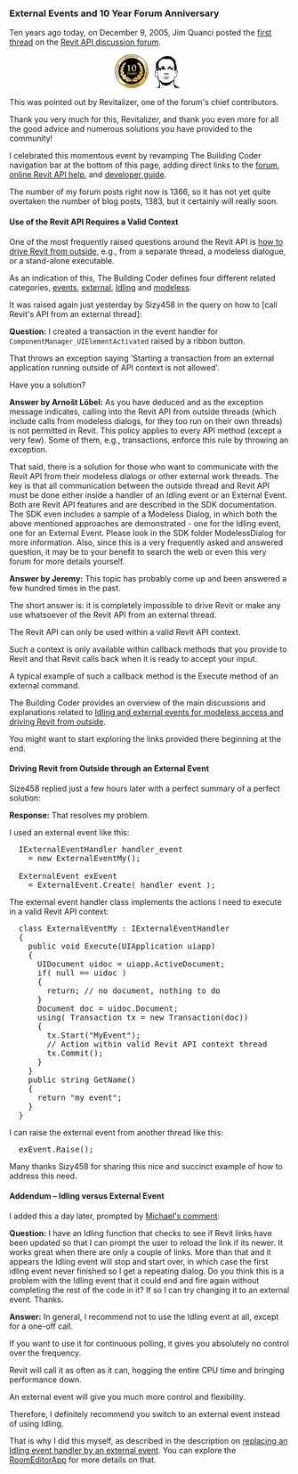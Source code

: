 <head>
<meta http-equiv="Content-Type" content="text/html; charset=utf-8">
<link rel="stylesheet" type="text/css" href="bc.css">
<script src="run_prettify.js" type="text/javascript"></script>
<!---
<script src="https://google-code-prettify.googlecode.com/svn/loader/run_prettify.js" type="text/javascript"></script>
-->
</head>

<!---

#dotnet #csharp
#fsharp #python
#grevit
#responsivedesign #typepad
#ah8 #augi #dotnet
#stingray #adsklabs #rendering
#3dweb #3dviewapi #html5 #threejs #webgl #3d #apis #mobile #vr #ecommerce
#Markdown #Fusion360 #Fusion360Hackathon
#javascript
#RestSharp #restapi
#mongoosejs #mongodb #nodejs
#rtceur
#geometry #3d
#xaml

Revit API, Jeremy Tammik, akn_include

External Events and 10 Year Forum Anniversary #revitapi #bim #aec #3dwebcoder #adsk

Ten years ago today, on December 9, 2005, Jim Quanci posted the first thread on the Revit API discussion forum. This was pointed out by Revitalizer, one of the forum's chief contributors. Thank you very much for this, Revitalizer, and thank you even more for all the good advice and numerous solutions you have provided to the community!
&ndash; Use of the Revit API Requires a Valid Context
&ndash; Driving Revit from Outside through an External Event...

-->

### External Events and 10 Year Forum Anniversary

Ten years ago today, on December 9, 2005, Jim Quanci posted
the [first thread](http://forums.autodesk.com/t5/revit-api/getting-started-with-the-revit-net-api/m-p/1506776) on
the [Revit API discussion forum](http://forums.autodesk.com/t5/revit-api/bd-p/160).

<center>
<img src="img/ten_years.jpeg" alt="Ten year anniversary" width="60">
<img src="img/revitalizer.png" alt="Revitalizer" width="60">
</center>

This was pointed out by Revitalizer, one of the forum's chief contributors.

Thank you very much for this, Revitalizer, and thank you even more for all the good advice and numerous solutions you have provided to the community!

I celebrated this momentous event by revamping The Building Coder navigation bar at the bottom of this page, adding direct links to the [forum](http://forums.autodesk.com/t5/revit-api/bd-p/160),
[online Revit API help](http://revitapisearch.com), and
[developer guide](http://help.autodesk.com/view/RVT/2016/ENU/?guid=GUID-F0A122E0-E556-4D0D-9D0F-7E72A9315A42).

The number of my forum posts right now is 1366, so it has not yet quite overtaken the number of blog posts, 1383, but it certainly will really soon.


#### <a name="2"></a>Use of the Revit API Requires a Valid Context

One of the most frequently raised questions around the Revit API
is [how to drive Revit from outside](http://thebuildingcoder.typepad.com/blog/about-the-author.html#5.28),
e.g., from a separate thread, a modeless dialogue, or a stand-alone executable.

As an indication of this, The Building Coder defines four different related categories,
[events](http://thebuildingcoder.typepad.com/blog/events),
[external](http://thebuildingcoder.typepad.com/blog/external),
[Idling](http://thebuildingcoder.typepad.com/blog/idling) and
[modeless](http://thebuildingcoder.typepad.com/blog/modeless).

It was raised again just yesterday by Sizy458 in the query on how
to [call Revit's API from an external thread]:

**Question:** I created a transaction in the event handler for `ComponentManager_UIElementActivated` raised by a ribbon button.

That throws an exception saying 'Starting a transaction from an external application running outside of API context is not allowed'.

Have you a solution?

**Answer by Arnošt Löbel:** As you have deduced and as the exception message indicates, calling into the Revit API from outside threads (which include calls from modeless dialogs, for they too run on their own threads) is not permitted in Revit. This policy applies to every API method (except a very few). Some of them, e.g., transactions, enforce this rule by throwing an exception.

That said, there is a solution for those who want to communicate with the Revit API from their modeless dialogs or other external work threads. The key is that all communication between the outside thread and Revit API must be done either inside a handler of an Idling event or an External Event. Both are Revit API features and are described in the SDK documentation. The SDK even includes a sample of a Modeless Dialog, in which both the above mentioned approaches are demonstrated - one for the Idling event, one for an External Event. Please look in the SDK folder ModelessDialog for more information. Also, since this is a very frequently asked and answered question, it may be to your benefit to search the web or even this very forum for more details yourself.

**Answer by Jeremy:** This topic has probably come up and been answered a few hundred times in the past.

The short answer is: it is completely impossible to drive Revit or make any use whatsoever of the Revit API from an external thread.

The Revit API can only be used within a valid Revit API context.

Such a context is only available within callback methods that you provide to Revit and that Revit calls back when it is ready to accept your input.

A typical example of such a callback method is the Execute method of an external command.

The Building Coder provides an overview of the main discussions and explanations related
to [Idling and external events for modeless access and driving Revit from outside](http://thebuildingcoder.typepad.com/blog/about-the-author.html#5.28).

You might want to start exploring the links provided there beginning at the end.


#### <a name="3"></a>Driving Revit from Outside through an External Event

Size458 replied just a few hours later with a perfect summary of a perfect solution:

**Response:** That resolves my problem.

I used an external event like this:

<pre class="code">
&nbsp; <span class="teal">IExternalEventHandler</span> handler_event
&nbsp; &nbsp; = <span class="blue">new</span> <span class="teal">ExternalEventMy</span>();
&nbsp;
&nbsp; <span class="teal">ExternalEvent</span> exEvent
&nbsp; &nbsp; = <span class="teal">ExternalEvent</span>.Create( handler_event );
</pre>

The external event handler class implements the actions I need to execute in a valid Revit API context:

<pre class="code">
&nbsp; <span class="blue">class</span> <span class="teal">ExternalEventMy</span> : <span class="teal">IExternalEventHandler</span>
&nbsp; {
&nbsp; &nbsp; <span class="blue">public</span> <span class="blue">void</span> Execute(<span class="teal">UIApplication</span> uiapp)
&nbsp; &nbsp; {
&nbsp; &nbsp; &nbsp; UIDocument uidoc = uiapp.ActiveDocument;
&nbsp; &nbsp; &nbsp; if( null == uidoc )
&nbsp; &nbsp; &nbsp; {
&nbsp; &nbsp; &nbsp; &nbsp; return; // no document, nothing to do
&nbsp; &nbsp; &nbsp; }
&nbsp; &nbsp; &nbsp; <span class="teal">Document</span> doc = uidoc.Document;
&nbsp; &nbsp; &nbsp; <span class="blue">using</span>( <span class="teal">Transaction</span> tx = <span class="blue">new</span> <span class="teal">Transaction</span>(doc))
&nbsp; &nbsp; &nbsp; {
&nbsp; &nbsp; &nbsp; &nbsp; tx.Start(<span class="maroon">&quot;MyEvent&quot;</span>);
&nbsp; &nbsp; &nbsp; &nbsp; <span class="green">// Action within valid Revit API context thread</span>
&nbsp; &nbsp; &nbsp; &nbsp; tx.Commit();
&nbsp; &nbsp; &nbsp; }
&nbsp; &nbsp; }
&nbsp; &nbsp; <span class="blue">public</span> <span class="blue">string</span> GetName()
&nbsp; &nbsp; {
&nbsp; &nbsp; &nbsp; <span class="blue">return</span> <span class="maroon">&quot;my event&quot;</span>;
&nbsp; &nbsp; }
&nbsp; }
</pre>

I can raise the external event from another thread like this:

<pre class="code">
  exEvent.Raise();
</pre>

Many thanks Sizy458 for sharing this nice and succinct example of how to address this need.


#### <a name="4"></a>Addendum &ndash; Idling versus External Event

I added this a day later, prompted
by [Michael's comment](http://thebuildingcoder.typepad.com/blog/2013/12/replacing-an-idling-event-handler-by-an-external-event.html#comment-2402180196):

**Question:** I have an Idling function that checks to see if Revit links have been updated so that I can prompt the user to reload the link if its newer. It works great when there are only a couple of links. More than that and it appears the Idling event will stop and start over, in which case the first idling event never finished so I get a repeating dialog. Do you think this is a problem with the Idling event that it could end and fire again without completing the rest of the code in it? If so I can try changing it to an external event. Thanks.

**Answer:** In general, I recommend not to use the Idling event at all, except for a one-off call.

If you want to use it for continuous polling, it gives you absolutely no control over the frequency.

Revit will call it as often as it can, hogging the entire CPU time and bringing performance down.

An external event will give you much more control and flexibility.

Therefore, I definitely recommend you switch to an external event instead of using Idling.

That is why I did this myself, as described in the description
on [replacing an Idling event handler by an external event](http://thebuildingcoder.typepad.com/blog/2013/12/replacing-an-idling-event-handler-by-an-external-event.html).
You can explore
the [RoomEditorApp](https://github.com/jeremytammik/RoomEditorApp) for more details on that.
